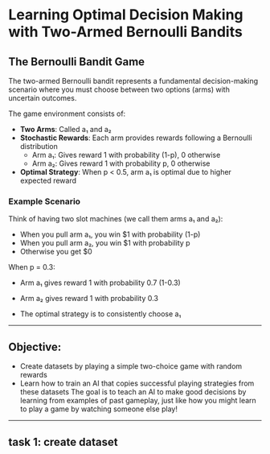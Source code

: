 # Learning Optimal Decision Making with Two-Armed Bernoulli Bandits

## The Bernoulli Bandit Game 

The two-armed Bernoulli bandit represents a fundamental decision-making scenario where you must choose between two options (arms) with uncertain outcomes.

The game environment consists of:

* **Two Arms**: Called a₁ and a₂
* **Stochastic Rewards**: Each arm provides rewards following a Bernoulli distribution
  * Arm a₁: Gives reward 1 with probability (1-p), 0 otherwise
  * Arm a₂: Gives reward 1 with probability p, 0 otherwise
* **Optimal Strategy**: When p < 0.5, arm a₁ is optimal due to higher expected reward

### Example Scenario
Think of having two slot machines (we call them arms a₁ and a₂):
* When you pull arm a₁, you win $1 with probability (1-p)
* When you pull arm a₂, you win $1 with probability p
* Otherwise you get $0

When p = 0.3:
* Arm a₁ gives reward 1 with probability 0.7 (1-0.3)
* Arm a₂ gives reward 1 with probability 0.3

* The optimal strategy is to consistently choose a₁
___
## Objective:
* Create datasets by playing a simple two-choice game with random rewards
* Learn how to train an AI that copies successful playing strategies from these datasets
The goal is to teach an AI to make good decisions by learning from examples of past gameplay, just like how you might learn to play a game by watching someone else play!
___
## task 1: create dataset
